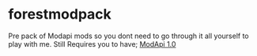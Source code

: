 # forestmodpack
Pre pack of Modapi mods so you dont need to go through it all yourself to play with me.
Still Requires you to have; [ModApi 1.0](https://modapi.survivetheforest.net/)
